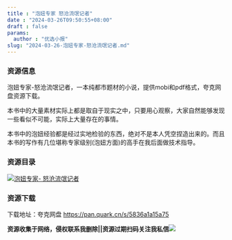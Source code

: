 ```yaml
---
title : "泡妞专家 怒沧流氓记者"
date : "2024-03-26T09:50:55+08:00"
draft : false
params:
  author : "优选小报"
slug: "2024-03-26-泡妞专家-怒沧流氓记者.md"
---
```


### 资源信息

泡妞专家-怒沧流氓记者，一本纯都市题材的小说，提供mobi和pdf格式，夸克网盘资源下载。

本书中的大量素材实际上都是取自于现实之中，只要用心观察，大家自然能够发现一些看似不可能，实际上大量存在的事情。

本书中的泡妞经验都是经过实地检验的东西，绝对不是本人凭空捏造出来的。而且本书的写作有几位堪称专家级别(泡妞方面)的高手在我后面做技术指导。

### 资源目录

[![泡妞专家-
怒沧流氓记者](//img7-1.zhekoulieshou.com/mmbiz_jpg/iaHBVewvSIbAOP5MwRmNQ8SEEaPPgBTocslEp7r9NibpDaAJljC4CibH3SJjKv7dXe53iavFQsE19hLeNb7Tkdchfw/0)](//img7-1.zhekoulieshou.com/mmbiz_jpg/iaHBVewvSIbAOP5MwRmNQ8SEEaPPgBTocslEp7r9NibpDaAJljC4CibH3SJjKv7dXe53iavFQsE19hLeNb7Tkdchfw/0)

### 资源下载

下载地址：夸克网盘 https://pan.quark.cn/s/5836a1a15a75

**资源收集于网络，侵权联系我删除||资源过期扫码关注我私信**![](//img7-1.zhekoulieshou.com/mmbiz_jpg/iaHBVewvSIbAjcr9g6TlCXSfiaDqkbzuEzp207hVzPqT4YGQOAazQ1KNHCeACbia5Lzq4Ckwibe48iar1q7lgVP1o3w/640?wx_fmt=jpeg&from=appmsg)


